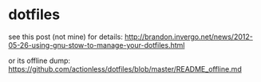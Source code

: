 dotfiles
========
see this post (not mine) for details:
http://brandon.invergo.net/news/2012-05-26-using-gnu-stow-to-manage-your-dotfiles.html

or its offline dump:
https://github.com/actionless/dotfiles/blob/master/README_offline.md